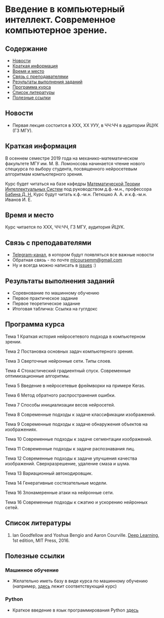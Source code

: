 # Введение в компьютерный интеллект. Современное компьютерное зрение.

## Содержание
* [Новости](#news)
* [Краткая информация](#info)
* [Время и место](#ww)
* [Связь с преподавателями](#feedback)
* [Результаты выполнения заданий](#marks)
* [Программа курса](#program)
* [Список литературы](#lit)
* [Полезные ссылки](#links)
## <a name="news" /> Новости
* Первая лекция состоится в ХХХ, ХХ УУУ, в ЧЧ:ЧЧ в аудитории ЙЦУК (ГЗ МГУ).
## <a name="info" /> Краткая информация 
В осеннем семестре 2019 года на механико-математическом факультете МГУ им. М. В. Ломоносова начинается чтение нового спецкурса по выбору студента, посвященного нейросетевым алгоритмам компьютерного зрения. 

Курс будет читаться на базе кафедры [Математической Теории Интеллектуальных Систем](http://intsys.msu.ru) под руководством д.ф.-м.н., профессора [Бабина Д. Н.](http://intsys.msu.ru/staff/babin/) Курс будут читать к.ф.-м.н. Петюшко А. А. и к.ф.-м.н. Иванов И. Е.
## <a name="ww" /> Время и место 
Курс читается по ХХХ, ЧЧ:ЧЧ, ГЗ МГУ, аудитория ЙЦУК. 
## <a name="feedback" /> Связь с преподавателями
* [Telegram-канал](https://t.me/joinchat/AAAAAEUmx5cJLOdLXsOt8g), в котором будут появляться все важные новости
* Обратная связь - по почте mlcoursemm@gmail.com
* Ну и всегда можно написать в [issues](https://github.com/mlcoursemm/cvcoursemm2019autumn/issues) :)
## <a name="marks" /> Результаты выполнения заданий
* Соревнование по машинному обучению
* Первое практическое задание
* Первое теоретическое задание
* Итоговая табличка: Ссылка на гуглдокс
## <a name="program" /> Программа курса 
Тема 1
Краткая история нейросетевого подхода в компьютерном зрении.

Тема 2
Постановка основных задач компьютерного зрения.

Тема 3
Сверточные нейронные сети. Типы слоев.

Тема 4
Стохастический градиентный спуск. Современные оптимизационные алгоритмы.

Тема 5
Введение в нейросетевые фреймворки на примере Keras.

Тема 6
Метод обратного распространения ошибки.

Тема 7
Способы инициализации весов нейросетей.

Тема 8
Современные подходы к задаче классификации изображений. 

Тема 9
Современные подходы к задаче обнаружения объектов на изображениях.

Тема 10
Современные подходы к задаче сегментации изображений.

Тема 11
Современные подходы к задаче распознавания лиц.

Тема 12
Современные подходы к задаче улучшения качества изображений. Сверхразрешение, удаление смаза и шума.

Тема 13
Вариационный автокодировщик.

Тема 14
Генеративные состязательные модели.

Тема 16
Злонамеренные атаки на нейронные сети.

Тема 16
Современные подходы к сжатию и ускорению нейронных сетей.
## <a name="lit" /> Список литературы
1. Ian Goodfellow and Yoshua Bengio and Aaron Courville. [Deep Learning](https://www.deeplearningbook.org), 1st edition, MIT Press, 2016.
## <a name="links" /> Полезные ссылки 
### Машинное обучение
* Желательно иметь базу в виде курса по машинному обучению (например, [здесь](https://github.com/mlcoursemm/mlcoursemm2019spring) лежит соответствующий курс)
### Python
* Краткое введение в язык программирования Python [здесь](https://github.com/mlcoursemm/mlcoursemm2019spring/blob/master/prac/Python_intro.ipynb)
